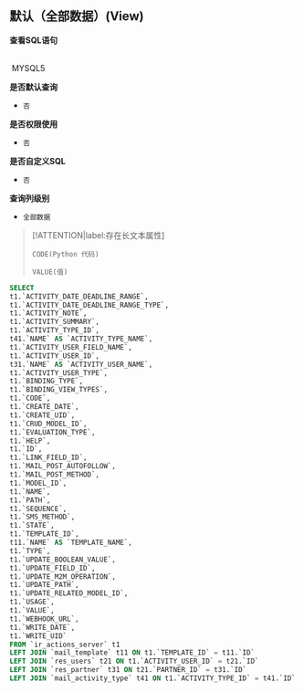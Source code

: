 ## 默认（全部数据）(View) <!-- {docsify-ignore-all} -->



<p class="panel-title"><b>查看SQL语句</b></p>
<br>

<el-row>
&nbsp;<el-tag @click="MYSQL5 = true">MYSQL5</el-tag>
</el-row>

<br>
<p class="panel-title"><b>是否默认查询</b></p>

* `否`

<p class="panel-title"><b>是否权限使用</b></p>

* `否`

<p class="panel-title"><b>是否自定义SQL</b></p>

* `否`

<p class="panel-title"><b>查询列级别</b></p>

* `全部数据`

> [!ATTENTION|label:存在长文本属性]
>
> `CODE(Python 代码)`
>
> `VALUE(值)`






<el-dialog v-model="MYSQL5" title="MYSQL5">

```sql
SELECT
t1.`ACTIVITY_DATE_DEADLINE_RANGE`,
t1.`ACTIVITY_DATE_DEADLINE_RANGE_TYPE`,
t1.`ACTIVITY_NOTE`,
t1.`ACTIVITY_SUMMARY`,
t1.`ACTIVITY_TYPE_ID`,
t41.`NAME` AS `ACTIVITY_TYPE_NAME`,
t1.`ACTIVITY_USER_FIELD_NAME`,
t1.`ACTIVITY_USER_ID`,
t31.`NAME` AS `ACTIVITY_USER_NAME`,
t1.`ACTIVITY_USER_TYPE`,
t1.`BINDING_TYPE`,
t1.`BINDING_VIEW_TYPES`,
t1.`CODE`,
t1.`CREATE_DATE`,
t1.`CREATE_UID`,
t1.`CRUD_MODEL_ID`,
t1.`EVALUATION_TYPE`,
t1.`HELP`,
t1.`ID`,
t1.`LINK_FIELD_ID`,
t1.`MAIL_POST_AUTOFOLLOW`,
t1.`MAIL_POST_METHOD`,
t1.`MODEL_ID`,
t1.`NAME`,
t1.`PATH`,
t1.`SEQUENCE`,
t1.`SMS_METHOD`,
t1.`STATE`,
t1.`TEMPLATE_ID`,
t11.`NAME` AS `TEMPLATE_NAME`,
t1.`TYPE`,
t1.`UPDATE_BOOLEAN_VALUE`,
t1.`UPDATE_FIELD_ID`,
t1.`UPDATE_M2M_OPERATION`,
t1.`UPDATE_PATH`,
t1.`UPDATE_RELATED_MODEL_ID`,
t1.`USAGE`,
t1.`VALUE`,
t1.`WEBHOOK_URL`,
t1.`WRITE_DATE`,
t1.`WRITE_UID`
FROM `ir_actions_server` t1 
LEFT JOIN `mail_template` t11 ON t1.`TEMPLATE_ID` = t11.`ID` 
LEFT JOIN `res_users` t21 ON t1.`ACTIVITY_USER_ID` = t21.`ID` 
LEFT JOIN `res_partner` t31 ON t21.`PARTNER_ID` = t31.`ID` 
LEFT JOIN `mail_activity_type` t41 ON t1.`ACTIVITY_TYPE_ID` = t41.`ID` 


```

</el-dialog>

<script>
 const { createApp } = Vue
  createApp({
    data() {
      return {
                MYSQL5 : false
        
      }
    },
    methods: {
    }
  }).use(ElementPlus).mount('#app')
</script>